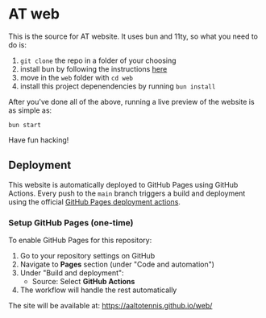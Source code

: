 # AT web

This is the source for AT website. It uses bun and 11ty, so what you need to do is:

1. `git clone` the repo in a folder of your choosing
2. install bun by following the instructions [here](https://bun.sh/docs/installation)
3. move in the `web` folder with `cd web`
4. install this project depenendencies by running `bun install`

After you've done all of the above, running a live preview of the website is as simple as:

```shell
bun start
```

Have fun hacking!

## Deployment

This website is automatically deployed to GitHub Pages using GitHub Actions. Every push to the `main` branch triggers a build and deployment using the official [GitHub Pages deployment actions](https://github.com/marketplace/actions/upload-github-pages-artifact).

### Setup GitHub Pages (one-time)

To enable GitHub Pages for this repository:

1. Go to your repository settings on GitHub
2. Navigate to **Pages** section (under "Code and automation")
3. Under "Build and deployment":
   - Source: Select **GitHub Actions**
4. The workflow will handle the rest automatically

The site will be available at: https://aaltotennis.github.io/web/
